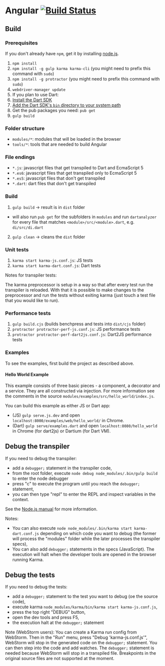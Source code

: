 Angular [![Build Status](https://travis-ci.org/angular/angular.svg?branch=master)](https://travis-ci.org/angular/angular)
=========

## Build

### Prerequisites

If you don't already have `npm`, get it by installing [node.js](http://nodejs.org/).

1. `npm install`
2. `npm install -g gulp karma karma-cli` (you might need to prefix this command with `sudo`)
3. `npm install -g protractor` (you might need to prefix this command with `sudo`)
4. `webdriver-manager update`
5. If you plan to use Dart:
  1. [Install the Dart SDK](https://www.dartlang.org/tools/sdk/)
  2. [Add the Dart SDK's `bin` directory to your system path](https://www.dartlang.org/tools/pub/installing.html)
  3. Get the pub packages you need: `pub get`
6. `gulp build`

### Folder structure

* `modules/*`: modules that will be loaded in the browser
* `tools/*`: tools that are needed to build Angular

### File endings

* `*.js`: javascript files that get transpiled to Dart and EcmaScript 5
* `*.es6`: javascript files that get transpiled only to EcmaScript 5
* `*.es5`: javascript files that don't get transpiled
* `*.dart`: dart files that don't get transpiled

### Build

1. `gulp build` -> result is in `dist` folder

  * will also run `pub get` for the subfolders in `modules`
    and run `dartanalyzer` for every file that matches
    `<module>/src/<module>.dart`, e.g. `di/src/di.dart`

2. `gulp clean` -> cleans the `dist` folder

### Unit tests

1. `karma start karma-js.conf.js`: JS tests
2. `karma start karma-dart.conf.js`: Dart tests

Notes for transpiler tests:

The karma preprocessor is setup in a way so that after every test run
the transpiler is reloaded. With that it is possible to make changes
to the preprocessor and run the tests without exiting karma
(just touch a test file that you would like to run).

### Performance tests

1. `gulp build.cjs` (builds benchpress and tests into `dist/cjs` folder)
2. `protractor protractor-perf-js.conf.js`: JS performance tests
3. `protractor protractor-perf-dart2js.conf.js`: Dart2JS performance tests

### Examples

To see the examples, first build the project as described above.

#### Hello World Example
This example consists of three basic pieces - a component, a decorator and a service.
They are all constructed via injection. For more information see the comments in the
source `modules/examples/src/hello_world/index.js`.

You can build this example as either JS or Dart app:
* (JS) `gulp serve.js.dev` and open `localhost:8000/examples/web/hello_world/` in Chrome.
* (Dart) `gulp serve/examples.dart` and open `localhost:8080/hello_world` in Chrome (for dart2js) or Dartium (for Dart VM).

## Debug the transpiler

If you need to debug the transpiler:

- add a `debugger;` statement in the transpiler code,
- from the root folder, execute `node debug node_modules/.bin/gulp build` to enter the node
  debugger
- press "c" to execute the program until you reach the `debugger;` statement,
- you can then type "repl" to enter the REPL and inspect variables in the context.

See the [Node.js manual](http://nodejs.org/api/debugger.html) for more information.

Notes:
- You can also execute `node node_modules/.bin/karma start karma-dart.conf.js` depending on which
  code you want to debug (the former will process the "modules" folder while the later processes
  the transpiler specs),
- You can also add `debugger;` statements in the specs (JavaScript). The execution will halt when
  the developer tools are opened in the browser running Karma.

## Debug the tests

If you need to debug the tests:

- add a `debugger;` statement to the test you want to debug (oe the source code),
- execute karma `node_modules/karma/bin/karma start karma-js.conf.js`,
- press the top right "DEBUG" button,
- open the dev tools and press F5,
- the execution halt at the `debugger;` statement

Note (WebStorm users):
You can create a Karma run config from WebStorm.
Then in the "Run" menu, press "Debug 'karma-js.conf.js'", WebStorm will stop in the generated code
on the `debugger;` statement.
You can then step into the code and add watches.
The `debugger;` statement is needed because WebStorm will stop in a transpiled file. Breakpoints in
the original source files are not supported at the moment.
